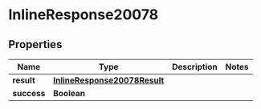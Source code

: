 # InlineResponse20078

## Properties
Name | Type | Description | Notes
------------ | ------------- | ------------- | -------------
**result** | [**InlineResponse20078Result**](InlineResponse20078Result.md) |  | 
**success** | **Boolean** |  | 
